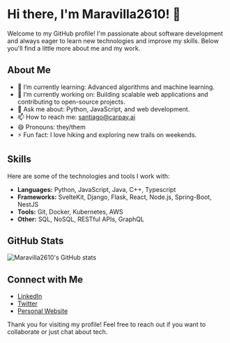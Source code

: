 # Hi there, I'm Maravilla2610! 👋

Welcome to my GitHub profile! I'm passionate about software development and always eager to learn new technologies and improve my skills. Below you'll find a little more about me and my work.

## About Me

- 🌱 I’m currently learning: Advanced algorithms and machine learning.
- 💼 I’m currently working on: Building scalable web applications and contributing to open-source projects.
- 💬 Ask me about: Python, JavaScript, and web development.
- 📫 How to reach me: santiago@carpay.ai
- 😄 Pronouns: they/them
- ⚡ Fun fact: I love hiking and exploring new trails on weekends.

## Skills

Here are some of the technologies and tools I work with:

- **Languages:** Python, JavaScript, Java, C++, Typescript
- **Frameworks:**  SvelteKit, Django, Flask, React, Node.js, Spring-Boot, NestJS
- **Tools:** Git, Docker, Kubernetes, AWS
- **Other:** SQL, NoSQL, RESTful APIs, GraphQL

## GitHub Stats

![Maravilla2610's GitHub stats](https://github-readme-stats.vercel.app/api?username=maravilla2610&show_icons=true&theme=radical)

## Connect with Me

- [LinkedIn](https://www.linkedin.com/in/maravilla2610)
- [Twitter](https://twitter.com/maravilla2610)
- [Personal Website](https://maravilla2610.github.io)

Thank you for visiting my profile! Feel free to reach out if you want to collaborate or just chat about tech.
